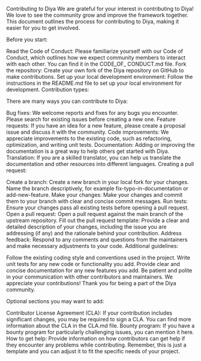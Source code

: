 
Contributing to Diya
We are grateful for your interest in contributing to Diya! We love to see the community grow and improve the framework together. This document outlines the process for contributing to Diya, making it easier for you to get involved.

Before you start:

Read the Code of Conduct: Please familiarize yourself with our Code of Conduct, which outlines how we expect community members to interact with each other. You can find it in the CODE_OF_ CONDUCT.md file.
Fork the repository: Create your own fork of the Diya repository on GitHub to make contributions.
Set up your local development environment: Follow the instructions in the README.md file to set up your local environment for development.
Contribution types:

There are many ways you can contribute to Diya:

Bug fixes: We welcome reports and fixes for any bugs you encounter. Please search for existing issues before creating a new one.
Feature requests: If you have an idea for a new feature, please create a proposal issue and discuss it with the community.
Code improvements: We appreciate improvements to the existing code, such as refactoring, optimization, and writing unit tests.
Documentation: Adding or improving the documentation is a great way to help others get started with Diya.
Translation: If you are a skilled translator, you can help us translate the documentation and other resources into different languages.
Creating a pull request:

Create a branch: Create a new branch in your local fork for your changes. Name the branch descriptively, for example fix-typo-in-documentation or add-new-feature.
Make your changes: Make your changes and commit them to your branch with clear and concise commit messages.
Run tests: Ensure your changes pass all existing tests before opening a pull request.
Open a pull request: Open a pull request against the main branch of the upstream repository.
Fill out the pull request template: Provide a clear and detailed description of your changes, including the issue you are addressing (if any) and the rationale behind your contribution.
Address feedback: Respond to any comments and questions from the maintainers and make necessary adjustments to your code.
Additional guidelines:

Follow the existing coding style and conventions used in the project.
Write unit tests for any new code or functionality you add.
Provide clear and concise documentation for any new features you add.
Be patient and polite in your communication with other contributors and maintainers.
We appreciate your contributions! Thank you for being a part of the Diya community.

Optional sections you may want to add:

Contributor License Agreement (CLA): If your contribution includes significant changes, you may be required to sign a CLA. You can find more information about the CLA in the CLA.md file.
Bounty program: If you have a bounty program for particularly challenging issues, you can mention it here.
How to get help: Provide information on how contributors can get help if they encounter any problems while contributing.
Remember, this is just a template and you can adjust it to fit the specific needs of your project.
